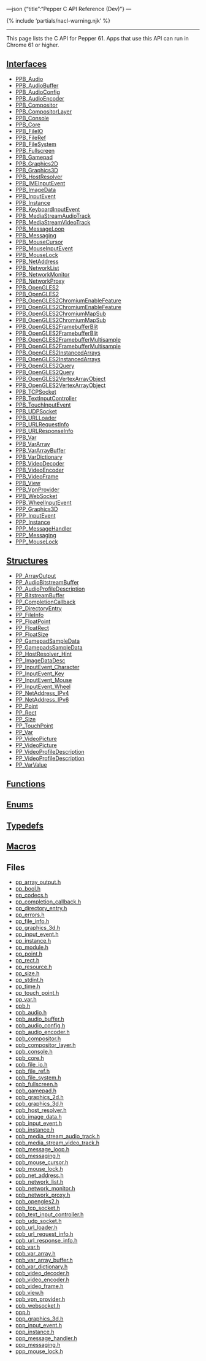 —json {“title”:“Pepper C API Reference (Dev)”} —

<span id="c-api-dev" class="target"><span id="pepper-dev-c-index"></span></span> {% include ‘partials/nacl-warning.njk’ %}

------------------------------------------------------------------------

This page lists the C API for Pepper 61. Apps that use this API can run in Chrome 61 or higher.

<a href="/docs/native-client/pepper_dev/c/group___interfaces/" class="reference external">Interfaces</a>
--------------------------------------------------------------------------------------------------------

-   <a href="/docs/native-client/pepper_dev/c/struct_p_p_b___audio__1__1/" class="reference external">PPB_Audio</a>
-   <a href="/docs/native-client/pepper_dev/c/struct_p_p_b___audio_buffer__0__1/" class="reference external">PPB_AudioBuffer</a>
-   <a href="/docs/native-client/pepper_dev/c/struct_p_p_b___audio_config__1__1/" class="reference external">PPB_AudioConfig</a>
-   <a href="/docs/native-client/pepper_dev/c/struct_p_p_b___audio_encoder__0__1/" class="reference external">PPB_AudioEncoder</a>
-   <a href="/docs/native-client/pepper_dev/c/struct_p_p_b___compositor__0__1/" class="reference external">PPB_Compositor</a>
-   <a href="/docs/native-client/pepper_dev/c/struct_p_p_b___compositor_layer__0__2/" class="reference external">PPB_CompositorLayer</a>
-   <a href="/docs/native-client/pepper_dev/c/struct_p_p_b___console__1__0/" class="reference external">PPB_Console</a>
-   <a href="/docs/native-client/pepper_dev/c/struct_p_p_b___core__1__0/" class="reference external">PPB_Core</a>
-   <a href="/docs/native-client/pepper_dev/c/struct_p_p_b___file_i_o__1__1/" class="reference external">PPB_FileIO</a>
-   <a href="/docs/native-client/pepper_dev/c/struct_p_p_b___file_ref__1__2/" class="reference external">PPB_FileRef</a>
-   <a href="/docs/native-client/pepper_dev/c/struct_p_p_b___file_system__1__0/" class="reference external">PPB_FileSystem</a>
-   <a href="/docs/native-client/pepper_dev/c/struct_p_p_b___fullscreen__1__0/" class="reference external">PPB_Fullscreen</a>
-   <a href="/docs/native-client/pepper_dev/c/struct_p_p_b___gamepad__1__0/" class="reference external">PPB_Gamepad</a>
-   <a href="/docs/native-client/pepper_dev/c/struct_p_p_b___graphics2_d__1__2/" class="reference external">PPB_Graphics2D</a>
-   <a href="/docs/native-client/pepper_dev/c/struct_p_p_b___graphics3_d__1__0/" class="reference external">PPB_Graphics3D</a>
-   <a href="/docs/native-client/pepper_dev/c/struct_p_p_b___host_resolver__1__0/" class="reference external">PPB_HostResolver</a>
-   <a href="/docs/native-client/pepper_dev/c/struct_p_p_b___i_m_e_input_event__1__0/" class="reference external">PPB_IMEInputEvent</a>
-   <a href="/docs/native-client/pepper_dev/c/struct_p_p_b___image_data__1__0/" class="reference external">PPB_ImageData</a>
-   <a href="/docs/native-client/pepper_dev/c/struct_p_p_b___input_event__1__0/" class="reference external">PPB_InputEvent</a>
-   <a href="/docs/native-client/pepper_dev/c/struct_p_p_b___instance__1__0/" class="reference external">PPB_Instance</a>
-   <a href="/docs/native-client/pepper_dev/c/struct_p_p_b___keyboard_input_event__1__2/" class="reference external">PPB_KeyboardInputEvent</a>
-   <a href="/docs/native-client/pepper_dev/c/struct_p_p_b___media_stream_audio_track__0__1/" class="reference external">PPB_MediaStreamAudioTrack</a>
-   <a href="/docs/native-client/pepper_dev/c/struct_p_p_b___media_stream_video_track__1__0/" class="reference external">PPB_MediaStreamVideoTrack</a>
-   <a href="/docs/native-client/pepper_dev/c/struct_p_p_b___message_loop__1__0/" class="reference external">PPB_MessageLoop</a>
-   <a href="/docs/native-client/pepper_dev/c/struct_p_p_b___messaging__1__2/" class="reference external">PPB_Messaging</a>
-   <a href="/docs/native-client/pepper_dev/c/struct_p_p_b___mouse_cursor__1__0/" class="reference external">PPB_MouseCursor</a>
-   <a href="/docs/native-client/pepper_dev/c/struct_p_p_b___mouse_input_event__1__1/" class="reference external">PPB_MouseInputEvent</a>
-   <a href="/docs/native-client/pepper_dev/c/struct_p_p_b___mouse_lock__1__0/" class="reference external">PPB_MouseLock</a>
-   <a href="/docs/native-client/pepper_dev/c/struct_p_p_b___net_address__1__0/" class="reference external">PPB_NetAddress</a>
-   <a href="/docs/native-client/pepper_dev/c/struct_p_p_b___network_list__1__0/" class="reference external">PPB_NetworkList</a>
-   <a href="/docs/native-client/pepper_dev/c/struct_p_p_b___network_monitor__1__0/" class="reference external">PPB_NetworkMonitor</a>
-   <a href="/docs/native-client/pepper_dev/c/struct_p_p_b___network_proxy__1__0/" class="reference external">PPB_NetworkProxy</a>
-   <a href="/docs/native-client/pepper_dev/c/struct_p_p_b___open_g_l_e_s2/" class="reference external">PPB_OpenGLES2</a>
-   <a href="/docs/native-client/pepper_dev/c/struct_p_p_b___open_g_l_e_s2__1__0/" class="reference external">PPB_OpenGLES2</a>
-   <a href="/docs/native-client/pepper_dev/c/struct_p_p_b___open_g_l_e_s2_chromium_enable_feature/" class="reference external">PPB_OpenGLES2ChromiumEnableFeature</a>
-   <a href="/docs/native-client/pepper_dev/c/struct_p_p_b___open_g_l_e_s2_chromium_enable_feature__1__0/" class="reference external">PPB_OpenGLES2ChromiumEnableFeature</a>
-   <a href="/docs/native-client/pepper_dev/c/struct_p_p_b___open_g_l_e_s2_chromium_map_sub/" class="reference external">PPB_OpenGLES2ChromiumMapSub</a>
-   <a href="/docs/native-client/pepper_dev/c/struct_p_p_b___open_g_l_e_s2_chromium_map_sub__1__0/" class="reference external">PPB_OpenGLES2ChromiumMapSub</a>
-   <a href="/docs/native-client/pepper_dev/c/struct_p_p_b___open_g_l_e_s2_framebuffer_blit/" class="reference external">PPB_OpenGLES2FramebufferBlit</a>
-   <a href="/docs/native-client/pepper_dev/c/struct_p_p_b___open_g_l_e_s2_framebuffer_blit__1__0/" class="reference external">PPB_OpenGLES2FramebufferBlit</a>
-   <a href="/docs/native-client/pepper_dev/c/struct_p_p_b___open_g_l_e_s2_framebuffer_multisample/" class="reference external">PPB_OpenGLES2FramebufferMultisample</a>
-   <a href="/docs/native-client/pepper_dev/c/struct_p_p_b___open_g_l_e_s2_framebuffer_multisample__1__0/" class="reference external">PPB_OpenGLES2FramebufferMultisample</a>
-   <a href="/docs/native-client/pepper_dev/c/struct_p_p_b___open_g_l_e_s2_instanced_arrays/" class="reference external">PPB_OpenGLES2InstancedArrays</a>
-   <a href="/docs/native-client/pepper_dev/c/struct_p_p_b___open_g_l_e_s2_instanced_arrays__1__0/" class="reference external">PPB_OpenGLES2InstancedArrays</a>
-   <a href="/docs/native-client/pepper_dev/c/struct_p_p_b___open_g_l_e_s2_query/" class="reference external">PPB_OpenGLES2Query</a>
-   <a href="/docs/native-client/pepper_dev/c/struct_p_p_b___open_g_l_e_s2_query__1__0/" class="reference external">PPB_OpenGLES2Query</a>
-   <a href="/docs/native-client/pepper_dev/c/struct_p_p_b___open_g_l_e_s2_vertex_array_object/" class="reference external">PPB_OpenGLES2VertexArrayObject</a>
-   <a href="/docs/native-client/pepper_dev/c/struct_p_p_b___open_g_l_e_s2_vertex_array_object__1__0/" class="reference external">PPB_OpenGLES2VertexArrayObject</a>
-   <a href="/docs/native-client/pepper_dev/c/struct_p_p_b___t_c_p_socket__1__2/" class="reference external">PPB_TCPSocket</a>
-   <a href="/docs/native-client/pepper_dev/c/struct_p_p_b___text_input_controller__1__0/" class="reference external">PPB_TextInputController</a>
-   <a href="/docs/native-client/pepper_dev/c/struct_p_p_b___touch_input_event__1__4/" class="reference external">PPB_TouchInputEvent</a>
-   <a href="/docs/native-client/pepper_dev/c/struct_p_p_b___u_d_p_socket__1__2/" class="reference external">PPB_UDPSocket</a>
-   <a href="/docs/native-client/pepper_dev/c/struct_p_p_b___u_r_l_loader__1__0/" class="reference external">PPB_URLLoader</a>
-   <a href="/docs/native-client/pepper_dev/c/struct_p_p_b___u_r_l_request_info__1__0/" class="reference external">PPB_URLRequestInfo</a>
-   <a href="/docs/native-client/pepper_dev/c/struct_p_p_b___u_r_l_response_info__1__0/" class="reference external">PPB_URLResponseInfo</a>
-   <a href="/docs/native-client/pepper_dev/c/struct_p_p_b___var__1__2/" class="reference external">PPB_Var</a>
-   <a href="/docs/native-client/pepper_dev/c/struct_p_p_b___var_array__1__0/" class="reference external">PPB_VarArray</a>
-   <a href="/docs/native-client/pepper_dev/c/struct_p_p_b___var_array_buffer__1__0/" class="reference external">PPB_VarArrayBuffer</a>
-   <a href="/docs/native-client/pepper_dev/c/struct_p_p_b___var_dictionary__1__0/" class="reference external">PPB_VarDictionary</a>
-   <a href="/docs/native-client/pepper_dev/c/struct_p_p_b___video_decoder__1__1/" class="reference external">PPB_VideoDecoder</a>
-   <a href="/docs/native-client/pepper_dev/c/struct_p_p_b___video_encoder__0__2/" class="reference external">PPB_VideoEncoder</a>
-   <a href="/docs/native-client/pepper_dev/c/struct_p_p_b___video_frame__0__1/" class="reference external">PPB_VideoFrame</a>
-   <a href="/docs/native-client/pepper_dev/c/struct_p_p_b___view__1__2/" class="reference external">PPB_View</a>
-   <a href="/docs/native-client/pepper_dev/c/struct_p_p_b___vpn_provider__0__1/" class="reference external">PPB_VpnProvider</a>
-   <a href="/docs/native-client/pepper_dev/c/struct_p_p_b___web_socket__1__0/" class="reference external">PPB_WebSocket</a>
-   <a href="/docs/native-client/pepper_dev/c/struct_p_p_b___wheel_input_event__1__0/" class="reference external">PPB_WheelInputEvent</a>
-   <a href="/docs/native-client/pepper_dev/c/struct_p_p_p___graphics3_d__1__0/" class="reference external">PPP_Graphics3D</a>
-   <a href="/docs/native-client/pepper_dev/c/struct_p_p_p___input_event__0__1/" class="reference external">PPP_InputEvent</a>
-   <a href="/docs/native-client/pepper_dev/c/struct_p_p_p___instance__1__1/" class="reference external">PPP_Instance</a>
-   <a href="/docs/native-client/pepper_dev/c/struct_p_p_p___message_handler__0__2/" class="reference external">PPP_MessageHandler</a>
-   <a href="/docs/native-client/pepper_dev/c/struct_p_p_p___messaging__1__0/" class="reference external">PPP_Messaging</a>
-   <a href="/docs/native-client/pepper_dev/c/struct_p_p_p___mouse_lock__1__0/" class="reference external">PPP_MouseLock</a>

<a href="/docs/native-client/pepper_dev/c/group___structs/" class="reference external">Structures</a>
-----------------------------------------------------------------------------------------------------

-   <a href="/docs/native-client/pepper_dev/c/struct_p_p___array_output/" class="reference external">PP_ArrayOutput</a>
-   <a href="/docs/native-client/pepper_dev/c/struct_p_p___audio_bitstream_buffer/" class="reference external">PP_AudioBitstreamBuffer</a>
-   <a href="/docs/native-client/pepper_dev/c/struct_p_p___audio_profile_description/" class="reference external">PP_AudioProfileDescription</a>
-   <a href="/docs/native-client/pepper_dev/c/struct_p_p___bitstream_buffer/" class="reference external">PP_BitstreamBuffer</a>
-   <a href="/docs/native-client/pepper_dev/c/struct_p_p___completion_callback/" class="reference external">PP_CompletionCallback</a>
-   <a href="/docs/native-client/pepper_dev/c/struct_p_p___directory_entry/" class="reference external">PP_DirectoryEntry</a>
-   <a href="/docs/native-client/pepper_dev/c/struct_p_p___file_info/" class="reference external">PP_FileInfo</a>
-   <a href="/docs/native-client/pepper_dev/c/struct_p_p___float_point/" class="reference external">PP_FloatPoint</a>
-   <a href="/docs/native-client/pepper_dev/c/struct_p_p___float_rect/" class="reference external">PP_FloatRect</a>
-   <a href="/docs/native-client/pepper_dev/c/struct_p_p___float_size/" class="reference external">PP_FloatSize</a>
-   <a href="/docs/native-client/pepper_dev/c/struct_p_p___gamepad_sample_data/" class="reference external">PP_GamepadSampleData</a>
-   <a href="/docs/native-client/pepper_dev/c/struct_p_p___gamepads_sample_data/" class="reference external">PP_GamepadsSampleData</a>
-   <a href="/docs/native-client/pepper_dev/c/struct_p_p___host_resolver___hint/" class="reference external">PP_HostResolver_Hint</a>
-   <a href="/docs/native-client/pepper_dev/c/struct_p_p___image_data_desc/" class="reference external">PP_ImageDataDesc</a>
-   <a href="/docs/native-client/pepper_dev/c/struct_p_p___input_event___character/" class="reference external">PP_InputEvent_Character</a>
-   <a href="/docs/native-client/pepper_dev/c/struct_p_p___input_event___key/" class="reference external">PP_InputEvent_Key</a>
-   <a href="/docs/native-client/pepper_dev/c/struct_p_p___input_event___mouse/" class="reference external">PP_InputEvent_Mouse</a>
-   <a href="/docs/native-client/pepper_dev/c/struct_p_p___input_event___wheel/" class="reference external">PP_InputEvent_Wheel</a>
-   <a href="/docs/native-client/pepper_dev/c/struct_p_p___net_address___i_pv4/" class="reference external">PP_NetAddress_IPv4</a>
-   <a href="/docs/native-client/pepper_dev/c/struct_p_p___net_address___i_pv6/" class="reference external">PP_NetAddress_IPv6</a>
-   <a href="/docs/native-client/pepper_dev/c/struct_p_p___point/" class="reference external">PP_Point</a>
-   <a href="/docs/native-client/pepper_dev/c/struct_p_p___rect/" class="reference external">PP_Rect</a>
-   <a href="/docs/native-client/pepper_dev/c/struct_p_p___size/" class="reference external">PP_Size</a>
-   <a href="/docs/native-client/pepper_dev/c/struct_p_p___touch_point/" class="reference external">PP_TouchPoint</a>
-   <a href="/docs/native-client/pepper_dev/c/struct_p_p___var/" class="reference external">PP_Var</a>
-   <a href="/docs/native-client/pepper_dev/c/struct_p_p___video_picture/" class="reference external">PP_VideoPicture</a>
-   <a href="/docs/native-client/pepper_dev/c/struct_p_p___video_picture__0__1/" class="reference external">PP_VideoPicture</a>
-   <a href="/docs/native-client/pepper_dev/c/struct_p_p___video_profile_description/" class="reference external">PP_VideoProfileDescription</a>
-   <a href="/docs/native-client/pepper_dev/c/struct_p_p___video_profile_description__0__1/" class="reference external">PP_VideoProfileDescription</a>
-   <a href="/docs/native-client/pepper_dev/c/union_p_p___var_value/" class="reference external">PP_VarValue</a>

<a href="/docs/native-client/pepper_dev/c/group___functions/" class="reference external">Functions</a>
------------------------------------------------------------------------------------------------------

<a href="/docs/native-client/pepper_dev/c/group___enums/" class="reference external">Enums</a>
----------------------------------------------------------------------------------------------

<a href="/docs/native-client/pepper_dev/c/group___typedefs/" class="reference external">Typedefs</a>
----------------------------------------------------------------------------------------------------

<a href="/docs/native-client/pepper_dev/c/globals_defs/" class="reference external">Macros</a>
----------------------------------------------------------------------------------------------

Files
-----

-   <a href="/docs/native-client/pepper_dev/c/pp__array__output_8h/" class="reference external">pp_array_output.h</a>
-   <a href="/docs/native-client/pepper_dev/c/pp__bool_8h/" class="reference external">pp_bool.h</a>
-   <a href="/docs/native-client/pepper_dev/c/pp__codecs_8h/" class="reference external">pp_codecs.h</a>
-   <a href="/docs/native-client/pepper_dev/c/pp__completion__callback_8h/" class="reference external">pp_completion_callback.h</a>
-   <a href="/docs/native-client/pepper_dev/c/pp__directory__entry_8h/" class="reference external">pp_directory_entry.h</a>
-   <a href="/docs/native-client/pepper_dev/c/pp__errors_8h/" class="reference external">pp_errors.h</a>
-   <a href="/docs/native-client/pepper_dev/c/pp__file__info_8h/" class="reference external">pp_file_info.h</a>
-   <a href="/docs/native-client/pepper_dev/c/pp__graphics__3d_8h/" class="reference external">pp_graphics_3d.h</a>
-   <a href="/docs/native-client/pepper_dev/c/pp__input__event_8h/" class="reference external">pp_input_event.h</a>
-   <a href="/docs/native-client/pepper_dev/c/pp__instance_8h/" class="reference external">pp_instance.h</a>
-   <a href="/docs/native-client/pepper_dev/c/pp__module_8h/" class="reference external">pp_module.h</a>
-   <a href="/docs/native-client/pepper_dev/c/pp__point_8h/" class="reference external">pp_point.h</a>
-   <a href="/docs/native-client/pepper_dev/c/pp__rect_8h/" class="reference external">pp_rect.h</a>
-   <a href="/docs/native-client/pepper_dev/c/pp__resource_8h/" class="reference external">pp_resource.h</a>
-   <a href="/docs/native-client/pepper_dev/c/pp__size_8h/" class="reference external">pp_size.h</a>
-   <a href="/docs/native-client/pepper_dev/c/pp__stdint_8h/" class="reference external">pp_stdint.h</a>
-   <a href="/docs/native-client/pepper_dev/c/pp__time_8h/" class="reference external">pp_time.h</a>
-   <a href="/docs/native-client/pepper_dev/c/pp__touch__point_8h/" class="reference external">pp_touch_point.h</a>
-   <a href="/docs/native-client/pepper_dev/c/pp__var_8h/" class="reference external">pp_var.h</a>
-   <a href="/docs/native-client/pepper_dev/c/ppb_8h/" class="reference external">ppb.h</a>
-   <a href="/docs/native-client/pepper_dev/c/ppb__audio_8h/" class="reference external">ppb_audio.h</a>
-   <a href="/docs/native-client/pepper_dev/c/ppb__audio__buffer_8h/" class="reference external">ppb_audio_buffer.h</a>
-   <a href="/docs/native-client/pepper_dev/c/ppb__audio__config_8h/" class="reference external">ppb_audio_config.h</a>
-   <a href="/docs/native-client/pepper_dev/c/ppb__audio__encoder_8h/" class="reference external">ppb_audio_encoder.h</a>
-   <a href="/docs/native-client/pepper_dev/c/ppb__compositor_8h/" class="reference external">ppb_compositor.h</a>
-   <a href="/docs/native-client/pepper_dev/c/ppb__compositor__layer_8h/" class="reference external">ppb_compositor_layer.h</a>
-   <a href="/docs/native-client/pepper_dev/c/ppb__console_8h/" class="reference external">ppb_console.h</a>
-   <a href="/docs/native-client/pepper_dev/c/ppb__core_8h/" class="reference external">ppb_core.h</a>
-   <a href="/docs/native-client/pepper_dev/c/ppb__file__io_8h/" class="reference external">ppb_file_io.h</a>
-   <a href="/docs/native-client/pepper_dev/c/ppb__file__ref_8h/" class="reference external">ppb_file_ref.h</a>
-   <a href="/docs/native-client/pepper_dev/c/ppb__file__system_8h/" class="reference external">ppb_file_system.h</a>
-   <a href="/docs/native-client/pepper_dev/c/ppb__fullscreen_8h/" class="reference external">ppb_fullscreen.h</a>
-   <a href="/docs/native-client/pepper_dev/c/ppb__gamepad_8h/" class="reference external">ppb_gamepad.h</a>
-   <a href="/docs/native-client/pepper_dev/c/ppb__graphics__2d_8h/" class="reference external">ppb_graphics_2d.h</a>
-   <a href="/docs/native-client/pepper_dev/c/ppb__graphics__3d_8h/" class="reference external">ppb_graphics_3d.h</a>
-   <a href="/docs/native-client/pepper_dev/c/ppb__host__resolver_8h/" class="reference external">ppb_host_resolver.h</a>
-   <a href="/docs/native-client/pepper_dev/c/ppb__image__data_8h/" class="reference external">ppb_image_data.h</a>
-   <a href="/docs/native-client/pepper_dev/c/ppb__input__event_8h/" class="reference external">ppb_input_event.h</a>
-   <a href="/docs/native-client/pepper_dev/c/ppb__instance_8h/" class="reference external">ppb_instance.h</a>
-   <a href="/docs/native-client/pepper_dev/c/ppb__media__stream__audio__track_8h/" class="reference external">ppb_media_stream_audio_track.h</a>
-   <a href="/docs/native-client/pepper_dev/c/ppb__media__stream__video__track_8h/" class="reference external">ppb_media_stream_video_track.h</a>
-   <a href="/docs/native-client/pepper_dev/c/ppb__message__loop_8h/" class="reference external">ppb_message_loop.h</a>
-   <a href="/docs/native-client/pepper_dev/c/ppb__messaging_8h/" class="reference external">ppb_messaging.h</a>
-   <a href="/docs/native-client/pepper_dev/c/ppb__mouse__cursor_8h/" class="reference external">ppb_mouse_cursor.h</a>
-   <a href="/docs/native-client/pepper_dev/c/ppb__mouse__lock_8h/" class="reference external">ppb_mouse_lock.h</a>
-   <a href="/docs/native-client/pepper_dev/c/ppb__net__address_8h/" class="reference external">ppb_net_address.h</a>
-   <a href="/docs/native-client/pepper_dev/c/ppb__network__list_8h/" class="reference external">ppb_network_list.h</a>
-   <a href="/docs/native-client/pepper_dev/c/ppb__network__monitor_8h/" class="reference external">ppb_network_monitor.h</a>
-   <a href="/docs/native-client/pepper_dev/c/ppb__network__proxy_8h/" class="reference external">ppb_network_proxy.h</a>
-   <a href="/docs/native-client/pepper_dev/c/ppb__opengles2_8h/" class="reference external">ppb_opengles2.h</a>
-   <a href="/docs/native-client/pepper_dev/c/ppb__tcp__socket_8h/" class="reference external">ppb_tcp_socket.h</a>
-   <a href="/docs/native-client/pepper_dev/c/ppb__text__input__controller_8h/" class="reference external">ppb_text_input_controller.h</a>
-   <a href="/docs/native-client/pepper_dev/c/ppb__udp__socket_8h/" class="reference external">ppb_udp_socket.h</a>
-   <a href="/docs/native-client/pepper_dev/c/ppb__url__loader_8h/" class="reference external">ppb_url_loader.h</a>
-   <a href="/docs/native-client/pepper_dev/c/ppb__url__request__info_8h/" class="reference external">ppb_url_request_info.h</a>
-   <a href="/docs/native-client/pepper_dev/c/ppb__url__response__info_8h/" class="reference external">ppb_url_response_info.h</a>
-   <a href="/docs/native-client/pepper_dev/c/ppb__var_8h/" class="reference external">ppb_var.h</a>
-   <a href="/docs/native-client/pepper_dev/c/ppb__var__array_8h/" class="reference external">ppb_var_array.h</a>
-   <a href="/docs/native-client/pepper_dev/c/ppb__var__array__buffer_8h/" class="reference external">ppb_var_array_buffer.h</a>
-   <a href="/docs/native-client/pepper_dev/c/ppb__var__dictionary_8h/" class="reference external">ppb_var_dictionary.h</a>
-   <a href="/docs/native-client/pepper_dev/c/ppb__video__decoder_8h/" class="reference external">ppb_video_decoder.h</a>
-   <a href="/docs/native-client/pepper_dev/c/ppb__video__encoder_8h/" class="reference external">ppb_video_encoder.h</a>
-   <a href="/docs/native-client/pepper_dev/c/ppb__video__frame_8h/" class="reference external">ppb_video_frame.h</a>
-   <a href="/docs/native-client/pepper_dev/c/ppb__view_8h/" class="reference external">ppb_view.h</a>
-   <a href="/docs/native-client/pepper_dev/c/ppb__vpn__provider_8h/" class="reference external">ppb_vpn_provider.h</a>
-   <a href="/docs/native-client/pepper_dev/c/ppb__websocket_8h/" class="reference external">ppb_websocket.h</a>
-   <a href="/docs/native-client/pepper_dev/c/ppp_8h/" class="reference external">ppp.h</a>
-   <a href="/docs/native-client/pepper_dev/c/ppp__graphics__3d_8h/" class="reference external">ppp_graphics_3d.h</a>
-   <a href="/docs/native-client/pepper_dev/c/ppp__input__event_8h/" class="reference external">ppp_input_event.h</a>
-   <a href="/docs/native-client/pepper_dev/c/ppp__instance_8h/" class="reference external">ppp_instance.h</a>
-   <a href="/docs/native-client/pepper_dev/c/ppp__message__handler_8h/" class="reference external">ppp_message_handler.h</a>
-   <a href="/docs/native-client/pepper_dev/c/ppp__messaging_8h/" class="reference external">ppp_messaging.h</a>
-   <a href="/docs/native-client/pepper_dev/c/ppp__mouse__lock_8h/" class="reference external">ppp_mouse_lock.h</a>
